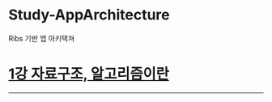 # Study-AppArchitecture
Ribs 기반 앱 아키택쳐

[1강 자료구조, 알고리즘이란](https://github.com/HwangWoonChun/Study-AppArchitecture/blob/main/md/Architec01.md)
===========
* * *
